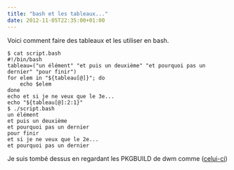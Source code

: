 ```yaml
---
title: "bash et les tableaux..."
date: 2012-11-05T22:35:00+01:00
---
```

Voici comment faire des tableaux et les utiliser en bash.


```
$ cat script.bash 
#!/bin/bash
tableau=("un élément" "et puis un deuxième" "et pourquoi pas un dernier" "pour finir")
for elem in "${tableau[@]}"; do
    echo $elem
done
echo et si je ne veux que le 3e...
echo "${tableau[@]:2:1}"
$ ./script.bash
un élément
et puis un deuxième
et pourquoi pas un dernier
pour finir
et si je ne veux que le 2e...
et pourquoi pas un dernier
```

Je suis tombé dessus en regardant les PKGBUILD de dwm comme ([celui-ci](https://github.com/w0ng/jokerboy-dwm/blob/master/PKGBUILD))
